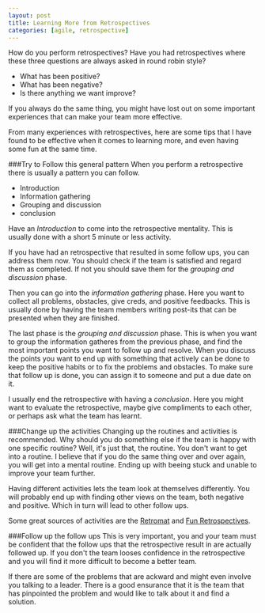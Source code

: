 ```yaml
---
layout: post
title: Learning More from Retrospectives
categories: [agile, retrospective]
--- 
```


How do you perform retrospectives? Have you had retrospectives where these three questions are always asked in round robin style?

- What has been positive? 
- What has been negative? 
- Is there anything we want improve? 

If you always do the same thing, you might have lost out on some important experiences that can make your team more effective.

From many experiences with retrospectives, here are some tips that I have found to be effective when it comes to learning more, and even having some fun at the same time.

###Try to Follow this general pattern
When you perform a retrospective there is usually a pattern you can follow. 

- Introduction
- Information gathering
- Grouping and discussion
- conclusion

Have an _Introduction_ to come into the retrospective mentality. This is usually done with a short 5 minute or less activity.

If you have had an retrospective that resulted in some follow ups, you can address them now. You should check if the team is satisfied and regard them as completed. If not you should save them for the _grouping and discussion_ phase.

Then you can go into the _information gathering_ phase. Here you want to collect all problems, obstacles, give creds, and positive feedbacks. This is usually done by having the team members writing post-its that can be presented when they are finished.

The last phase is the _grouping and discussion_ phase. This is when you want to group the information gatheres from the previous phase, and find the most important points you want to follow up and resolve. When you discuss the points you want to end up with something that actively can be done to keep the positive habits or to fix the problems and obstacles. To make sure that follow up is done, you can assign it to someone and put a due date on it. 

I usually end the retrospective with having a _conclusion_. Here you might want to evaluate the retrospective, maybe give compliments to each other, or perhaps ask what the team has learnt.

###Change up the activities
Changing up the routines and activities is recommended. Why should you do something else if the team is happy with one specific routine? Well, it's just that, the routine. You don't want to get into a routine. 
I believe that if you do the same thing over and over again, you will get into a mental routine. Ending up with beeing stuck and unable to improve your team further. 

Having different activities lets the team look at themselves differently. You will probably end up with finding other views on the team, both negative and positive. Which in turn will lead to other follow ups.

Some great sources of activities are the [Retromat](http://plans-for-retrospectives.com) and [Fun Retrospectives](http://www.funretrospectives.com/). 

###Follow up the follow ups
This is very important, you and your team must be confident that the follow ups that the retrospective result in are actually followed up. If you don't the team looses confidence in the retrospective and you will find it more difficult to become a better team.

If there are some of the problems that are ackward and might even involve you talking to a leader. There is a good ensurance that it is the team that has pinpointed the problem and would like to talk about it and find a solution.
